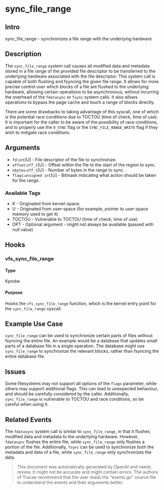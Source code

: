 
# sync_file_range

## Intro
sync_file_range - synchronizes a file range with the underlying hardware

## Description
The `sync_file_range` system call causes all modified data and metadata 
stored in a file range of the provided file descriptor to be transferred 
to the underlying hardware associated with the file descriptor. This 
system call is capable of both flushing and fsyncing the given file range. 
It allows for more precise control over which blocks of a file are
flushed to the underlying hardware, allowing certain operations to be 
asynchronous, without incurring the overhead of the `fdatasync` or 
`fsync` system calls. It also allows operations to bypass the page cache 
and touch a range of blocks directly.

There are some drawbacks to taking advantage of this syscall, one of 
which is the potential race conditions due to TOCTOU (time of check, 
time of use). It is important for the caller to be aware of the 
possibility of race conditions, and to properly use the `O_SYNC` flag 
or the `SYNC_FILE_RANGE_WRITE` flag if they wish to mitigate race 
conditions.

## Arguments
* `fd`:`int`[U] - File descriptor of the file to synchronize.
* `offset`:`off_t`[U] - Offset within the file to the start of the region to sync.
* `nbytes`:`off_t`[U] - Number of bytes in the range to sync.
* `flags`:`unsigned int`[U] - Bitmask indicating what action should be taken for the range.

### Available Tags
* K - Originated from kernel-space.
* U - Originated from user-space (for example, pointer to user-space memory used to get it)
* TOCTOU - Vulnerable to TOCTOU (time of check, time of use)
* OPT - Optional argument - might not always be available (passed with null value)

## Hooks
### vfs_sync_file_range
#### Type
Kprobe
#### Purpose
Hooks the `vfs_sync_file_range` function, which is the kernel entry point for the `sync_file_range` syscall.

## Example Use Case
`sync_file_range` can be used to synchronize certain parts of files without fsyncing the entire file. An example would be a database that updates small parts of a database file in a single operation. The database might use `sync_file_range` to synchronize the relevant blocks, rather than fsyncing the entire database file.

## Issues
Some filesystems may not support all options of the `flags` parameter,
while others may support additional flags. This can lead to unexpected
behaviour, and should be carefully considered by the caller. Additionally,
`sync_file_range` is vulnerable to TOCTOU and race conditions, so be careful
when using it.

## Related Events
The `fdatasync` system call is similar to `sync_file_range`, in that it flushes
modified data and metadata to the underlying hardware. However, `fdatasync`
flushes the entire file, while `sync_file_range` only flushes a portion of
the file. Additionally, `fsync` can be used to synchronize both the metadata
and data of a file, while `sync_file_range` only synchronizes the data.

> This document was automatically generated by OpenAI and needs review. It might
> not be accurate and might contain errors. The authors of Tracee recommend that
> the user reads the "events.go" source file to understand the events and their
> arguments better.
